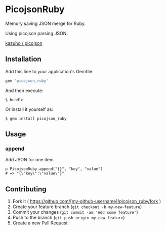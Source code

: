 # PicojsonRuby

Memory saving JSON merge for Ruby.

Using picojson parsing JSON.

[kazuho / picojson](https://github.com/kazuho/picojson)


## Installation

Add this line to your application's Gemfile:

```ruby
gem 'picojson_ruby'
```

And then execute:

    $ bundle

Or install it yourself as:

    $ gem install picojson_ruby

## Usage

### append
Add JSON for one item.

```
p PicojsonRuby.append("{}", "key", "value")
# => "{\"key\":\"value\"}"
```

## Contributing

1. Fork it ( https://github.com/[my-github-username]/picojson_ruby/fork )
2. Create your feature branch (`git checkout -b my-new-feature`)
3. Commit your changes (`git commit -am 'Add some feature'`)
4. Push to the branch (`git push origin my-new-feature`)
5. Create a new Pull Request
